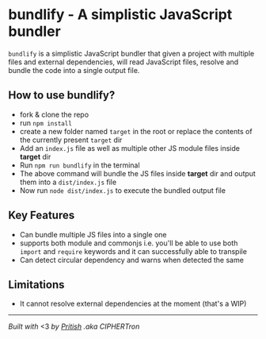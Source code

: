 # bundlify - A simplistic JavaScript bundler
`bundlify` is a simplistic JavaScript bundler that given a project with multiple files and external dependencies, will read JavaScript files, resolve and bundle the code into a single output file.

## How to use bundlify?
- fork & clone the repo
- run `npm install`
- create a new folder named `target` in the root or replace the contents of the currently present `target` dir
- Add an `index.js` file as well as multiple other JS module files inside **target** dir
- Run `npm run bundlify` in the terminal
- The above command will bundle the JS files inside **target** dir and output them into a `dist/index.js` file
- Now run `node dist/index.js` to execute the bundled output file

## Key Features
- Can bundle multiple JS files into a single one
- supports both module and commonjs i.e. you'll be able to use both `import` and `require` keywords and it can successfully able to transpile
- Can detect circular dependency and warns when detected the same

## Limitations
- It cannot resolve external dependencies at the moment (that's a WIP)

---

*Built with* <3 *by [Pritish](https://pritishsamal.xyz) .aka CIPHERTron*
